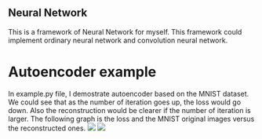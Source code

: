 ## Neural Network
This is a framework of Neural Network for myself. This framework could implement ordinary neural network and convolution neural network.
# Autoencoder example
In example.py file, I demostrate autoencoder based on the MNIST dataset. We could
see that as the number of iteration goes up, the loss would go down. Also the reconstruction
would be clearer if the number of iteration is larger. The following graph is the loss and the
MNIST original images versus the reconstructed ones.
![](https://github.com/randysuen1991/Neural-Network/blob/master/figures/autoencoder_mnist_loss.png)
![](https://github.com/randysuen1991/Neural-Network/blob/master/figures/autoencoder_mnist.png) 